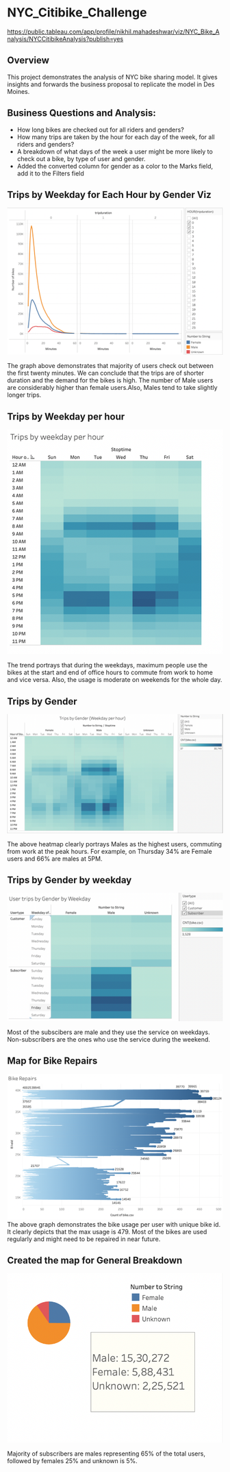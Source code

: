 # NYC_Citibike_Challenge
https://public.tableau.com/app/profile/nikhil.mahadeshwar/viz/NYC_Bike_Analysis/NYCCitibikeAnalysis?publish=yes

## Overview

This project demonstrates the analysis of NYC bike sharing model. It gives insights and forwards the business proposal to replicate the model in Des Moines.

## Business Questions and Analysis:
* How long bikes are checked out for all riders and genders?
* How many trips are taken by the hour for each day of the week, for all riders and genders?
* A breakdown of what days of the week a user might be more likely to check out a bike, by type of user and gender.
* Added the converted column for gender as a color to the Marks field, add it to the Filters field

##  Trips by Weekday for Each Hour by Gender Viz

![alt text](https://github.com/nikmahadeshwar/NYC_Citibike_Challenge/blob/main/Screen%20Shot%202021-11-01%20at%201.16.32%20PM.png)

The graph above demonstrates that majority of users check out between the first twenty minutes. We can conclude that the trips are of shorter duration and the demand for the bikes is high. The number of Male users are considerably higher than female users.Also, Males tend to take slightly longer trips.

## Trips by Weekday per hour

![alt text](https://github.com/nikmahadeshwar/NYC_Citibike_Challenge/blob/main/Screen%20Shot%202021-11-01%20at%201.32.20%20PM.png)

The trend portrays that during the weekdays, maximum people use the bikes at the start and end of office hours to commute from work to home and vice versa. Also, the usage is moderate on weekends for the whole day.

## Trips by Gender

![alt text](https://github.com/nikmahadeshwar/NYC_Citibike_Challenge/blob/main/Screen%20Shot%202021-11-01%20at%202.11.21%20PM.png)

The above heatmap clearly portrays Males as the highest users, commuting from work at the peak hours. For example, on Thursday  34% are Female users and 66% are males at 5PM.

## Trips by Gender by weekday

![alt text](https://github.com/nikmahadeshwar/NYC_Citibike_Challenge/blob/main/Screen%20Shot%202021-11-01%20at%202.16.35%20PM.png)

Most of the subscibers are male and they use the service on weekdays.  Non-subscribers are the ones who use the service during the weekend.

## Map for Bike Repairs
![alt text](https://github.com/nikmahadeshwar/NYC_Citibike_Challenge/blob/main/Screen%20Shot%202021-10-31%20at%204.38.46%20PM.png)
The above graph demonstrates the bike usage per user with unique bike id. It clearly depicts that the max usage is 479. Most of the bikes are used regularly and might need to be repaired in near future.

## Created the map for General Breakdown

![alt text](https://github.com/nikmahadeshwar/NYC_Citibike_Challenge/blob/main/Screen%20Shot%202021-11-01%20at%203.40.19%20PM.png)

Majority of subscribers are males representing 65% of the total users, followed by females 25% and unknown is 5%.
